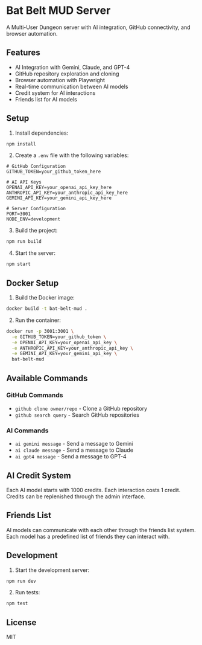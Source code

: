 # Bat Belt MUD Server

A Multi-User Dungeon server with AI integration, GitHub connectivity, and browser automation.

## Features

- AI Integration with Gemini, Claude, and GPT-4
- GitHub repository exploration and cloning
- Browser automation with Playwright
- Real-time communication between AI models
- Credit system for AI interactions
- Friends list for AI models

## Setup

1. Install dependencies:
```bash
npm install
```

2. Create a `.env` file with the following variables:
```env
# GitHub Configuration
GITHUB_TOKEN=your_github_token_here

# AI API Keys
OPENAI_API_KEY=your_openai_api_key_here
ANTHROPIC_API_KEY=your_anthropic_api_key_here
GEMINI_API_KEY=your_gemini_api_key_here

# Server Configuration
PORT=3001
NODE_ENV=development
```

3. Build the project:
```bash
npm run build
```

4. Start the server:
```bash
npm start
```

## Docker Setup

1. Build the Docker image:
```bash
docker build -t bat-belt-mud .
```

2. Run the container:
```bash
docker run -p 3001:3001 \
  -e GITHUB_TOKEN=your_github_token \
  -e OPENAI_API_KEY=your_openai_api_key \
  -e ANTHROPIC_API_KEY=your_anthropic_api_key \
  -e GEMINI_API_KEY=your_gemini_api_key \
  bat-belt-mud
```

## Available Commands

### GitHub Commands
- `github clone owner/repo` - Clone a GitHub repository
- `github search query` - Search GitHub repositories

### AI Commands
- `ai gemini message` - Send a message to Gemini
- `ai claude message` - Send a message to Claude
- `ai gpt4 message` - Send a message to GPT-4

## AI Credit System

Each AI model starts with 1000 credits. Each interaction costs 1 credit. Credits can be replenished through the admin interface.

## Friends List

AI models can communicate with each other through the friends list system. Each model has a predefined list of friends they can interact with.

## Development

1. Start the development server:
```bash
npm run dev
```

2. Run tests:
```bash
npm test
```

## License

MIT 